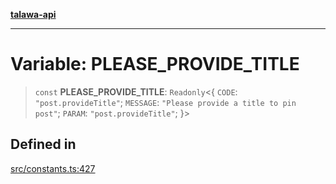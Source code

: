 [**talawa-api**](../../README.md)

***

# Variable: PLEASE\_PROVIDE\_TITLE

> `const` **PLEASE\_PROVIDE\_TITLE**: `Readonly`\<\{ `CODE`: `"post.provideTitle"`; `MESSAGE`: `"Please provide a title to pin post"`; `PARAM`: `"post.provideTitle"`; \}\>

## Defined in

[src/constants.ts:427](https://github.com/Suyash878/talawa-api/blob/f376d03c37e9acd046e7cc983947432c95f74442/src/constants.ts#L427)
